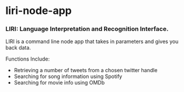 # liri-node-app
### LIRI: Language Interpretation and Recognition Interface. 

LIRI is a command line node app that takes in parameters and gives you back data.

Functions Include:
* Retrieving a number of tweets from a chosen twitter handle
* Searching for song information using Spotify
* Searching for movie info using OMDb


